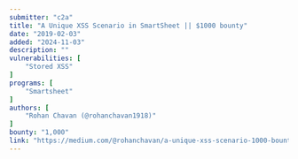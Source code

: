 ```yaml
---
submitter: "c2a"
title: "A Unique XSS Scenario in SmartSheet || $1000 bounty"
date: "2019-02-03"
added: "2024-11-03"
description: ""
vulnerabilities: [
    "Stored XSS"
]
programs: [
    "Smartsheet"
]
authors: [
    "Rohan Chavan (@rohanchavan1918)"
]
bounty: "1,000"
link: "https://medium.com/@rohanchavan/a-unique-xss-scenario-1000-bounty-347f8f92fcc6"
---
```




